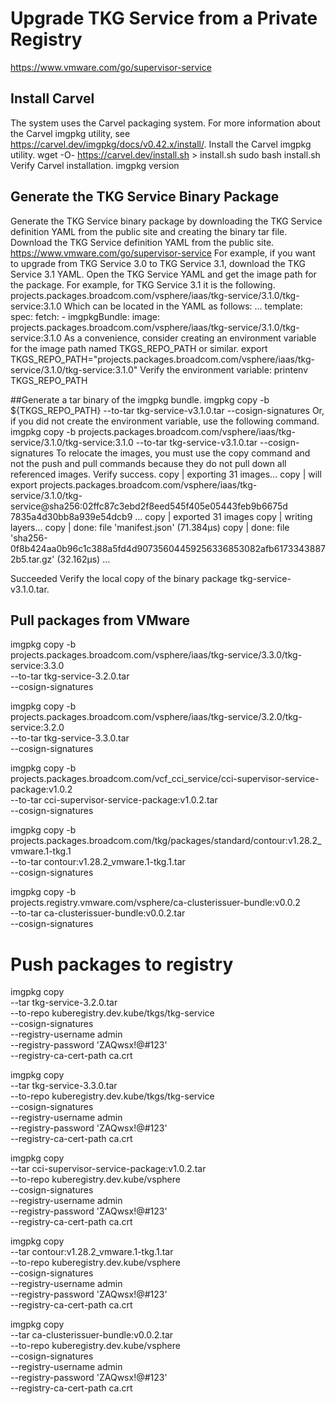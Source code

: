 # Upgrade TKG Service from a Private Registry

https://www.vmware.com/go/supervisor-service

## Install Carvel
The system uses the Carvel packaging system. For more information about the Carvel imgpkg utility, see https://carvel.dev/imgpkg/docs/v0.42.x/install/.
Install the Carvel imgpkg utility.
wget -O- https://carvel.dev/install.sh > install.sh
sudo bash install.sh
Verify Carvel installation.
imgpkg version

## Generate the TKG Service Binary Package
Generate the TKG Service binary package by downloading the TKG Service definition YAML from the public site and creating the binary tar file.
Download the TKG Service definition YAML from the public site.
https://www.vmware.com/go/supervisor-service
For example, if you want to upgrade from TKG Service 3.0 to TKG Service 3.1, download the TKG Service 3.1 YAML.
Open the TKG Service YAML and get the image path for the package.
For example, for TKG Service 3.1 it is the following.
projects.packages.broadcom.com/vsphere/iaas/tkg-service/3.1.0/tkg-service:3.1.0
Which can be located in the YAML as follows:
...
template:
    spec:
      fetch:
      - imgpkgBundle:
          image: projects.packages.broadcom.com/vsphere/iaas/tkg-service/3.1.0/tkg-service:3.1.0
As a convenience, consider creating an environment variable for the image path named TKGS_REPO_PATH or similar.
export TKGS_REPO_PATH="projects.packages.broadcom.com/vsphere/iaas/tkg-service/3.1.0/tkg-service:3.1.0"
Verify the environment variable:
printenv TKGS_REPO_PATH

##Generate a tar binary of the imgpkg bundle.
imgpkg copy -b ${TKGS_REPO_PATH} --to-tar tkg-service-v3.1.0.tar --cosign-signatures
Or, if you did not create the environment variable, use the following command.
imgpkg copy -b projects.packages.broadcom.com/vsphere/iaas/tkg-service/3.1.0/tkg-service:3.1.0 --to-tar tkg-service-v3.1.0.tar --cosign-signatures
To relocate the images, you must use the copy command and not the push and pull commands because they do not pull down all referenced images.
Verify success.
copy | exporting 31 images...
copy | will export projects.packages.broadcom.com/vsphere/iaas/tkg-service/3.1.0/tkg-service@sha256:02ffc87c3ebd2f8eed545f405e05443feb9b6675d                           7835a4d30bb8a939e54dcb9
...
copy | exported 31 images
copy | writing layers...
copy | done: file 'manifest.json' (71.384µs)
copy | done: file 'sha256-0f8b424aa0b96c1c388a5fd4d90735604459256336853082afb61733438872b5.tar.gz' (32.162µs)
...

Succeeded
Verify the local copy of the binary package tkg-service-v3.1.0.tar.

## Pull packages from VMware

imgpkg copy -b \
  projects.packages.broadcom.com/vsphere/iaas/tkg-service/3.3.0/tkg-service:3.3.0 \
  --to-tar tkg-service-3.2.0.tar \
  --cosign-signatures

imgpkg copy -b \
  projects.packages.broadcom.com/vsphere/iaas/tkg-service/3.2.0/tkg-service:3.2.0 \
  --to-tar tkg-service-3.3.0.tar \
  --cosign-signatures

imgpkg copy -b \
  projects.packages.broadcom.com/vcf_cci_service/cci-supervisor-service-package:v1.0.2 \
  --to-tar cci-supervisor-service-package:v1.0.2.tar \
  --cosign-signatures

imgpkg copy -b \
  projects.packages.broadcom.com/tkg/packages/standard/contour:v1.28.2_vmware.1-tkg.1 \
  --to-tar contour:v1.28.2_vmware.1-tkg.1.tar \
  --cosign-signatures

imgpkg copy -b \
  projects.registry.vmware.com/vsphere/ca-clusterissuer-bundle:v0.0.2 \
  --to-tar ca-clusterissuer-bundle:v0.0.2.tar \
  --cosign-signatures

# Push packages to registry

imgpkg copy \
  --tar tkg-service-3.2.0.tar \
  --to-repo kuberegistry.dev.kube/tkgs/tkg-service \
  --cosign-signatures \
  --registry-username admin \
  --registry-password 'ZAQwsx!@#123' \
  --registry-ca-cert-path ca.crt

imgpkg copy \
  --tar tkg-service-3.3.0.tar \
  --to-repo kuberegistry.dev.kube/tkgs/tkg-service \
  --cosign-signatures \
  --registry-username admin \
  --registry-password 'ZAQwsx!@#123' \
  --registry-ca-cert-path ca.crt

imgpkg copy \
  --tar cci-supervisor-service-package:v1.0.2.tar \
  --to-repo kuberegistry.dev.kube/vsphere \
  --cosign-signatures \
  --registry-username admin \
  --registry-password 'ZAQwsx!@#123' \
  --registry-ca-cert-path ca.crt

imgpkg copy \
  --tar contour:v1.28.2_vmware.1-tkg.1.tar \
  --to-repo kuberegistry.dev.kube/vsphere \
  --cosign-signatures \
  --registry-username admin \
  --registry-password 'ZAQwsx!@#123' \
  --registry-ca-cert-path ca.crt

imgpkg copy \
  --tar ca-clusterissuer-bundle:v0.0.2.tar \
  --to-repo kuberegistry.dev.kube/vsphere \
  --cosign-signatures \
  --registry-username admin \
  --registry-password 'ZAQwsx!@#123' \
  --registry-ca-cert-path ca.crt

